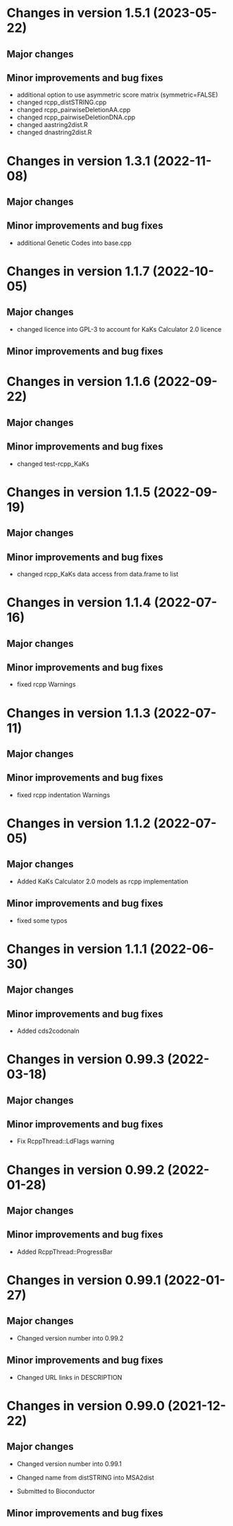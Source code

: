 # Changes in version 1.5.1 (2023-05-22)

## Major changes

## Minor improvements and bug fixes

* additional option to use asymmetric score matrix (symmetric=FALSE)
* changed rcpp_distSTRING.cpp
* changed rcpp_pairwiseDeletionAA.cpp
* changed rcpp_pairwiseDeletionDNA.cpp
* changed aastring2dist.R
* changed dnastring2dist.R

# Changes in version 1.3.1 (2022-11-08)

## Major changes

## Minor improvements and bug fixes

* additional Genetic Codes into base.cpp

# Changes in version 1.1.7 (2022-10-05)

## Major changes

* changed licence into GPL-3 to account for KaKs Calculator 2.0 licence

## Minor improvements and bug fixes

# Changes in version 1.1.6 (2022-09-22)

## Major changes

## Minor improvements and bug fixes

* changed test-rcpp_KaKs

# Changes in version 1.1.5 (2022-09-19)

## Major changes

## Minor improvements and bug fixes

* changed rcpp_KaKs data access from data.frame to list

# Changes in version 1.1.4 (2022-07-16)

## Major changes

## Minor improvements and bug fixes

* fixed rcpp Warnings

# Changes in version 1.1.3 (2022-07-11)

## Major changes

## Minor improvements and bug fixes

* fixed rcpp indentation Warnings

# Changes in version 1.1.2 (2022-07-05)

## Major changes

* Added KaKs Calculator 2.0 models as rcpp implementation

## Minor improvements and bug fixes

* fixed some typos

# Changes in version 1.1.1 (2022-06-30)

## Major changes

## Minor improvements and bug fixes

* Added cds2codonaln

# Changes in version 0.99.3 (2022-03-18)

## Major changes

## Minor improvements and bug fixes

* Fix RcppThread::LdFlags warning

# Changes in version 0.99.2 (2022-01-28)

## Major changes

## Minor improvements and bug fixes

* Added RcppThread::ProgressBar

# Changes in version 0.99.1 (2022-01-27)

## Major changes

* Changed version number into 0.99.2

## Minor improvements and bug fixes

* Changed URL links in DESCRIPTION

# Changes in version 0.99.0 (2021-12-22)

## Major changes

* Changed version number into 0.99.1

* Changed name from distSTRING into MSA2dist

* Submitted to Bioconductor

## Minor improvements and bug fixes
